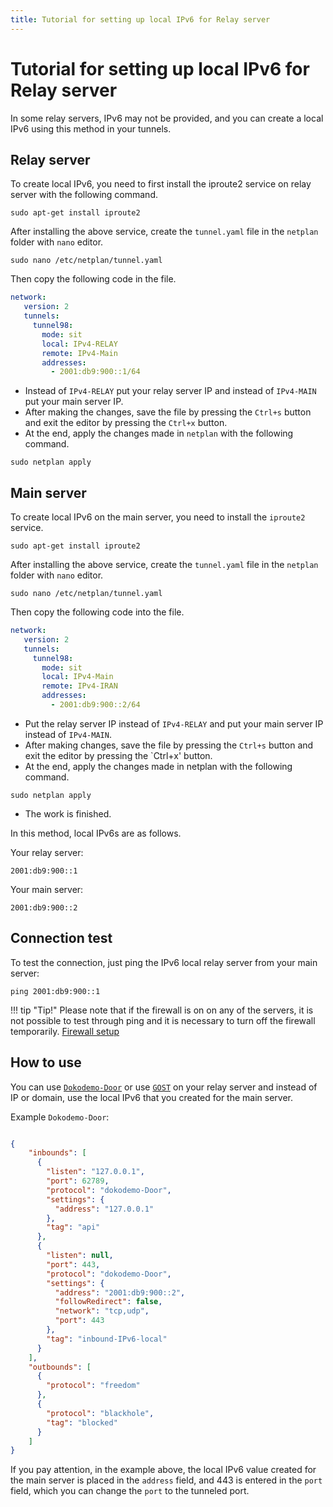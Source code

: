 ```yaml
---
title: Tutorial for setting up local IPv6 for Relay server
---
```


<div markdown="1">

# Tutorial for setting up local IPv6 for Relay server
In some relay servers, IPv6 may not be provided, and you can create a local IPv6 using this method in your tunnels.


## Relay server

To create local IPv6, you need to first install the iproute2 service on relay server with the following command.

```shell
sudo apt-get install iproute2
```

After installing the above service, create the `tunnel.yaml` file in the `netplan` folder with `nano` editor.

```shell
sudo nano /etc/netplan/tunnel.yaml
```

Then copy the following code in the file.


```yaml
network:
   version: 2
   tunnels:
     tunnel98:
       mode: sit
       local: IPv4-RELAY
       remote: IPv4-Main
       addresses:
         - 2001:db9:900::1/64
  ```


- Instead of `IPv4-RELAY` put your relay server IP and instead of `IPv4-MAIN` put your main server IP.
- After making the changes, save the file by pressing the `Ctrl+s` button and exit the editor by pressing the `Ctrl+x` button.
- At the end, apply the changes made in `netplan` with the following command.


```
sudo netplan apply
```

## Main server
To create local IPv6 on the main server, you need to install the `iproute2` service.

```shell
sudo apt-get install iproute2
```

After installing the above service, create the `tunnel.yaml` file in the `netplan` folder with `nano` editor.

```shell
sudo nano /etc/netplan/tunnel.yaml
```

Then copy the following code into the file.

```yaml
network:
   version: 2
   tunnels:
     tunnel98:
       mode: sit
       local: IPv4-Main
       remote: IPv4-IRAN
       addresses:
         - 2001:db9:900::2/64
```

- Put the relay server IP instead of `IPv4-RELAY` and put your main server IP instead of `IPv4-MAIN`.
- After making changes, save the file by pressing the `Ctrl+s` button and exit the editor by pressing the `Ctrl+x' button.
- At the end, apply the changes made in netplan with the following command.

```
sudo netplan apply
```

- The work is finished.
  
In this method, local IPv6s are as follows.

Your relay server:

```
2001:db9:900::1
```

Your main server:

```
2001:db9:900::2
```


## Connection test

To test the connection, just ping the IPv6 local relay server from your main server:

```
ping 2001:db9:900::1
```

!!! tip "Tip!"
     Please note that if the firewall is on on any of the servers, it is not possible to test through ping and it is necessary to turn off the firewall temporarily. [Firewall setup](/manager/basic-concepts-and-troubleshooting/How-to-setup-Firewall-on-Hiddify-panel/)

    
## How to use

You can use [`Dokodemo-Door`](/manager/domain-worker-cdn-and-tunneling/Tutorial-for-setting-up-Dokodemo-Door-tunnel-as-relay-server) or use [`GOST`](/fa/manager/domain-worker-cdn-and-tunneling/Tutorial-for-setting-up-GOST-tunnel-as-relay-server/) on your relay server and instead of IP or domain, use the local IPv6 that you created for the main server.

Example `Dokodemo-Door`:

```json

{
    "inbounds": [
      {
        "listen": "127.0.0.1",
        "port": 62789,
        "protocol": "dokodemo-Door",
        "settings": {
          "address": "127.0.0.1"
        },
        "tag": "api"
      },
      {
        "listen": null,
        "port": 443,
        "protocol": "dokodemo-Door",
        "settings": {
          "address": "2001:db9:900::2",
          "followRedirect": false,
          "network": "tcp,udp",
          "port": 443
        },
        "tag": "inbound-IPv6-local"
      }
    ],
    "outbounds": [
      {
        "protocol": "freedom"
      },
      {
        "protocol": "blackhole",
        "tag": "blocked"
      }
    ]
}
```




If you pay attention, in the example above, the local IPv6 value created for the main server is placed in the `address` field, and 443 is entered in the `port` field, which you can change the `port` to the tunneled port.



</div>
